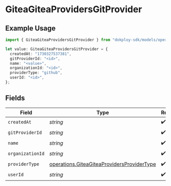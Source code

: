 # GiteaGiteaProvidersGitProvider

## Example Usage

```typescript
import { GiteaGiteaProvidersGitProvider } from "dokploy-sdk/models/operations";

let value: GiteaGiteaProvidersGitProvider = {
  createdAt: "1730327537381",
  gitProviderId: "<id>",
  name: "<value>",
  organizationId: "<id>",
  providerType: "github",
  userId: "<id>",
};
```

## Fields

| Field                                                                                                    | Type                                                                                                     | Required                                                                                                 | Description                                                                                              |
| -------------------------------------------------------------------------------------------------------- | -------------------------------------------------------------------------------------------------------- | -------------------------------------------------------------------------------------------------------- | -------------------------------------------------------------------------------------------------------- |
| `createdAt`                                                                                              | *string*                                                                                                 | :heavy_check_mark:                                                                                       | N/A                                                                                                      |
| `gitProviderId`                                                                                          | *string*                                                                                                 | :heavy_check_mark:                                                                                       | N/A                                                                                                      |
| `name`                                                                                                   | *string*                                                                                                 | :heavy_check_mark:                                                                                       | N/A                                                                                                      |
| `organizationId`                                                                                         | *string*                                                                                                 | :heavy_check_mark:                                                                                       | N/A                                                                                                      |
| `providerType`                                                                                           | [operations.GiteaGiteaProvidersProviderType](../../models/operations/giteagiteaprovidersprovidertype.md) | :heavy_check_mark:                                                                                       | N/A                                                                                                      |
| `userId`                                                                                                 | *string*                                                                                                 | :heavy_check_mark:                                                                                       | N/A                                                                                                      |